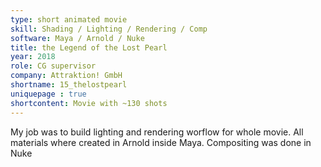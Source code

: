 ```yaml
---
type: short animated movie
skill: Shading / Lighting / Rendering / Comp
software: Maya / Arnold / Nuke
title: the Legend of the Lost Pearl
year: 2018
role: CG supervisor
company: Attraktion! GmbH
shortname: 15_thelostpearl
uniquepage : true 
shortcontent: Movie with ~130 shots
---
```


My job was to build lighting and rendering worflow for whole movie. 
All materials where created in Arnold inside Maya. 
Compositing was done in Nuke
<br>
